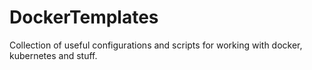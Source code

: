# DockerTemplates
Collection of useful configurations and scripts for working with docker, kubernetes and stuff.
